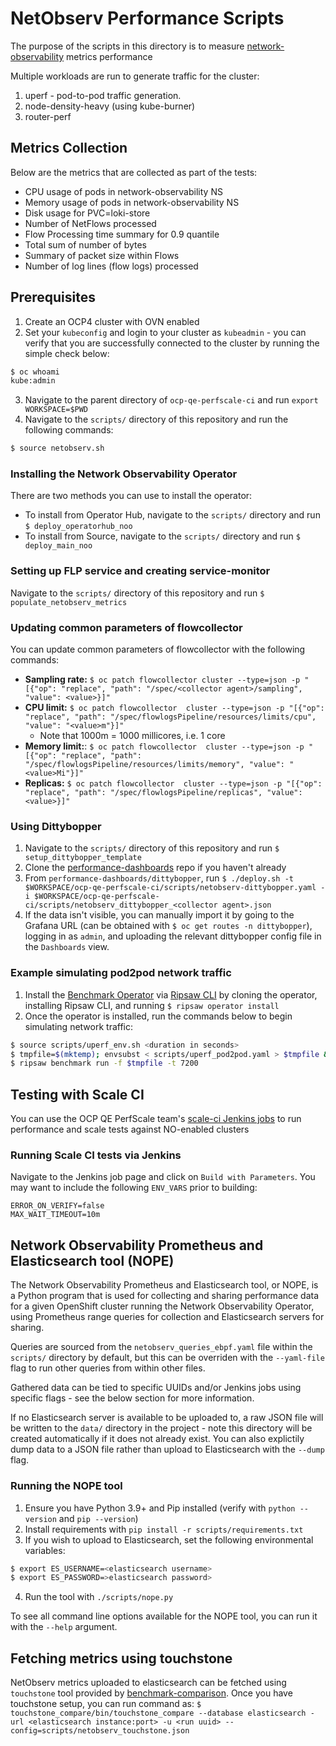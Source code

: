 # NetObserv Performance Scripts
The purpose of the scripts in this directory is to measure [network-observability](https://github.com/netobserv/network-observability-operator) metrics performance

Multiple workloads are run to generate traffic for the cluster:
1. uperf - pod-to-pod traffic generation.
2. node-density-heavy (using kube-burner)
3. router-perf

## Metrics Collection
Below are the metrics that are collected as part of the tests:
* CPU usage of pods in network-observability NS
* Memory usage of pods in network-observability NS
* Disk usage for PVC=loki-store
* Number of NetFlows processed
* Flow Processing time summary for 0.9 quantile
* Total sum of number of bytes 
* Summary of packet size within Flows
* Number of log lines (flow logs) processed

## Prerequisites
1. Create an OCP4 cluster with OVN enabled
2. Set your `kubeconfig` and login to your cluster as `kubeadmin` - you can verify that you are successfully connected to the cluster by running the simple check below:
```bash
$ oc whoami
kube:admin
```
3. Navigate to the parent directory of `ocp-qe-perfscale-ci` and run `export WORKSPACE=$PWD`
4. Navigate to the `scripts/` directory of this repository and run the following commands:
```bash
$ source netobserv.sh
```

### Installing the Network Observability Operator
There are two methods you can use to install the operator:
- To install from Operator Hub, navigate to the `scripts/` directory and run `$ deploy_operatorhub_noo`
- To install from Source, navigate to the `scripts/` directory and run `$ deploy_main_noo`

### Setting up FLP service and creating service-monitor
Navigate to the `scripts/` directory of this repository and run `$ populate_netobserv_metrics`

### Updating common parameters of flowcollector
You can update common parameters of flowcollector with the following commands:
- **Sampling rate:** `$ oc patch flowcollector cluster --type=json -p "[{"op": "replace", "path": "/spec/<collector agent>/sampling", "value": <value>}]"`
- **CPU limit:** `$ oc patch flowcollector  cluster --type=json -p "[{"op": "replace", "path": "/spec/flowlogsPipeline/resources/limits/cpu", "value": "<value>m"}]"`
    -  Note that 1000m = 1000 millicores, i.e. 1 core
- **Memory limit:**: `$ oc patch flowcollector  cluster --type=json -p "[{"op": "replace", "path": "/spec/flowlogsPipeline/resources/limits/memory", "value": "<value>Mi"}]"`
- **Replicas:** `$ oc patch flowcollector  cluster --type=json -p "[{"op": "replace", "path": "/spec/flowlogsPipeline/replicas", "value": <value>}]"`

### Using Dittybopper
1. Navigate to the `scripts/` directory of this repository and run `$ setup_dittybopper_template`
2. Clone the [performance-dashboards](https://github.com/cloud-bulldozer/performance-dashboards) repo if you haven't already
3. From `performance-dashboards/dittybopper`, run `$ ./deploy.sh -t $WORKSPACE/ocp-qe-perfscale-ci/scripts/netobserv-dittybopper.yaml -i $WORKSPACE/ocp-qe-perfscale-ci/scripts/netobserv_dittybopper_<collector agent>.json`
4. If the data isn't visible, you can manually import it by going to the Grafana URL (can be obtained with `$ oc get routes -n dittybopper`), logging in as `admin`, and uploading the relevant dittybopper config file in the `Dashboards` view.

### Example simulating pod2pod network traffic
1. Install the [Benchmark Operator](https://github.com/cloud-bulldozer/benchmark-operator) via [Ripsaw CLI](https://github.com/cloud-bulldozer/benchmark-operator/tree/master/cli) by cloning the operator, installing Ripsaw CLI, and running `$ ripsaw operator install`
2. Once the operator is installed, run the commands below to begin simulating network traffic:
```bash
$ source scripts/uperf_env.sh <duration in seconds>
$ tmpfile=$(mktemp); envsubst < scripts/uperf_pod2pod.yaml > $tmpfile && echo $tmpfile
$ ripsaw benchmark run -f $tmpfile -t 7200
```

## Testing with Scale CI
You can use the OCP QE PerfScale team's [scale-ci Jenkins jobs](https://mastern-jenkins-csb-openshift-qe.apps.ocp-c1.prod.psi.redhat.com/job/scale-ci/job/e2e-benchmarking-multibranch-pipeline/) to run performance and scale tests against NO-enabled clusters

### Running Scale CI tests via Jenkins
Navigate to the Jenkins job page and click on `Build with Parameters`. You may want to include the following `ENV_VARS` prior to building:
```
ERROR_ON_VERIFY=false
MAX_WAIT_TIMEOUT=10m
```

## Network Observability Prometheus and Elasticsearch tool (NOPE)
The Network Observability Prometheus and Elasticsearch tool, or NOPE, is a Python program that is used for collecting and sharing performance data for a given OpenShift cluster running the Network Observability Operator, using Prometheus range queries for collection and Elasticsearch servers for sharing.

Queries are sourced from the `netobserv_queries_ebpf.yaml` file within the `scripts/` directory by default, but this can be overriden with the `--yaml-file` flag to run other queries from within other files.

Gathered data can be tied to specific UUIDs and/or Jenkins jobs using specific flags - see the below section for more information.

If no Elasticsearch server is available to be uploaded to, a raw JSON file will be written to the `data/` directory in the project - note this directory will be created automatically if it does not already exist. You can also explictily dump data to a JSON file rather than upload to Elasticsearch with the `--dump` flag.

### Running the NOPE tool
1. Ensure you have Python 3.9+ and Pip installed (verify with `python --version` and `pip --version`)
2. Install requirements with `pip install -r scripts/requirements.txt`
3. If you wish to upload to Elasticsearch, set the following environmental variables:
```bash
$ export ES_USERNAME=<elasticsearch username>
$ export ES_PASSWORD=>elasticsearch password>
```
4. Run the tool with `./scripts/nope.py`

To see all command line options available for the NOPE tool, you can run it with the `--help` argument.

## Fetching metrics using touchstone 
NetObserv metrics uploaded to elasticsearch can be fetched using `touchstone` tool provided by [benchmark-comparison](https://github.com/cloud-bulldozer/benchmark-comparison). Once you have touchstone setup, you can run command as:
`$ touchstone_compare/bin/touchstone_compare --database elasticsearch -url <elasticsearch instance:port> -u <run uuid> --config=scripts/netobserv_touchstone.json`
